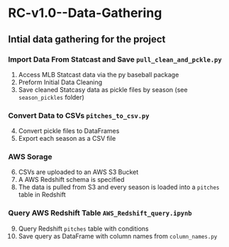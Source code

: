 # RC-v1.0--Data-Gathering
## Intial data gathering for the project
### Import Data From Statcast and Save `pull_clean_and_pckle.py`
1. Access MLB Statcast data via the py baseball package
2. Preform Initial Data Cleaning
3. Save cleaned Statcasy data as pickle files by season (see `season_pickles` folder) 

### Convert Data to CSVs `pitches_to_csv.py`
4. Convert pickle files to DataFrames
5. Export each season as a CSV file

### AWS Sorage
6. CSVs are uploaded to an AWS S3 Bucket
7. A AWS Redshift schema is specified 
8. The data is pulled from S3 and every season is loaded into a `pitches` table in Redshift

### Query AWS Redshift Table `AWS_Redshift_query.ipynb`
9. Query Redshift `pitches` table with conditions
10. Save query as DataFrame with column names from `column_names.py`
